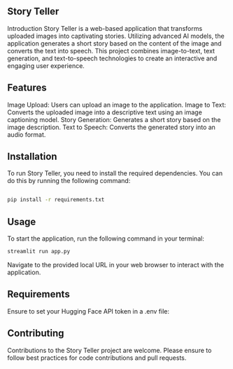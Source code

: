 ## Story Teller
Introduction
Story Teller is a web-based application that transforms uploaded images into captivating stories. Utilizing advanced AI models, the application generates a short story based on the content of the image and converts the text into speech. This project combines image-to-text, text generation, and text-to-speech technologies to create an interactive and engaging user experience.

## Features
Image Upload: Users can upload an image to the application.
Image to Text: Converts the uploaded image into a descriptive text using an image captioning model.
Story Generation: Generates a short story based on the image description.
Text to Speech: Converts the generated story into an audio format.

## Installation
To run Story Teller, you need to install the required dependencies. You can do this by running the following command:
```bash

pip install -r requirements.txt
```

## Usage
To start the application, run the following command in your terminal:

``` bash
streamlit run app.py
```
Navigate to the provided local URL in your web browser to interact with the application.

## Requirements
Ensure to set your Hugging Face API token in a .env file:

## Contributing
Contributions to the Story Teller project are welcome. Please ensure to follow best practices for code contributions and pull requests.
